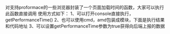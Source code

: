 
对支持proformace的一些浏览器封装了一个页面加载时间的函数，大家可以执行此函数直接调用
使用方式如下：
1、可以打开console直接执行，getPerformanceTime()
2、也可以使用cmd，amd包装成模块，下面是执行结果和代码地址
3、可以设置getPerformanceTime参数为true获得向后端上报的数据
